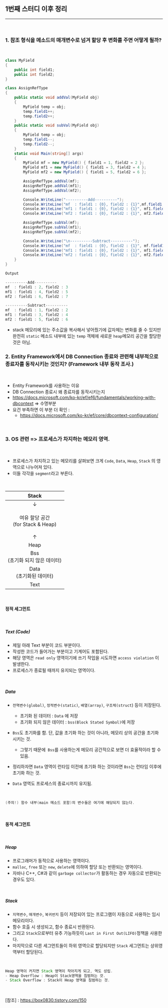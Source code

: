 ## 1번째 스터디 이후 정리
----------------

<br />

### 1. 참조 형식을 메소드의 매개변수로 넘겨 할당 후 변화를 주면 어떻게 될까?

<br />

```csharp
class MyField
{
    public int field1;
    public int field2;
}

class AssignRefType
{
    public static void addVal(MyField obj)
    {
        MyField temp = obj;
        temp.field1++;
        temp.field2++;
    }
    public static void subVal(MyField obj)
    {
        MyField temp = obj;
        temp.field1--;
        temp.field2--;
    }
    static void Main(string[] args)
    {
        MyField mf = new MyField() { field1 = 1, field2 = 2 };
        MyField mf1 = new MyField() { field1 = 3, field2 = 4 };
        MyField mf2 = new MyField() { field1 = 5, field2 = 6 };

        AssignRefType.addVal(mf);
        AssignRefType.addVal(mf1);
        AssignRefType.addVal(mf2);

        Console.WriteLine("----------Add----------");
        Console.WriteLine("mf  : field1 : {0}, field2 : {1}",mf.field1,mf.field2);
        Console.WriteLine("mf1 : field1 : {0}, field2 : {1}", mf1.field1, mf1.field2);
        Console.WriteLine("mf2 : field1 : {0}, field2 : {1}", mf2.field1, mf2.field2);

        AssignRefType.subVal(mf);
        AssignRefType.subVal(mf1);
        AssignRefType.subVal(mf2);

        Console.WriteLine("\n----------Subtract----------");
        Console.WriteLine("mf  : field1 : {0}, field2 : {1}", mf.field1, mf.field2);
        Console.WriteLine("mf1 : field1 : {0}, field2 : {1}", mf1.field1, mf1.field2);
        Console.WriteLine("mf2 : field1 : {0}, field2 : {1}", mf2.field1, mf2.field2);
    }
}
```
```java
Output

----------Add----------
mf  : field1 : 2, field2 : 3
mf1 : field1 : 4, field2 : 5
mf2 : field1 : 6, field2 : 7

----------Subtract----------
mf  : field1 : 1, field2 : 2
mf1 : field1 : 3, field2 : 4
mf2 : field1 : 5, field2 : 6
```

- stack 메모리에 있는 주소값을 복사해서 넣어줬기에 값자체는 변화를 줄 수 있지만 완전히 `static` 메소드 내부에 있는 `temp` 객체에 새로운 `heap`메모리 공간을 할당한 것은 아님.

### 2. Entity Framework에서 DB Connection 종료와 관련해 내부적으로 종료자를 동작시키는 것인지? (Framework 내부 동작 조사.)

<br />

- Entity Framework를 사용하는 이유
- DB Connection 종료시 왜 종료자를 동작시키는지
- https://docs.microsoft.com/ko-kr/ef/ef6/fundamentals/working-with-dbcontext => 수명부분
- 요건 부족하면 이 부분 더 확인 : 
  - https://docs.microsoft.com/ko-kr/ef/core/dbcontext-configuration/

<br />


### 3. OS 관련 => 프로세스가 차지하는 메모리 영역.

<br />

- 프로세스가 차지하고 있는 메모리를 살펴보면 크게 `Code`, `Data`, `Heap`, `Stack` 의 영역으로 나누어져 있다.
- 이들 각각을 `segment`라고 부른다.

<br />

|Stack|
|:-----:|
|↓ <br /> <br /> 여유 할당 공간<br />(for Stack & Heap) <br /><br /> ↑|
|Heap|
|Bss <br /> (초기화 되지 않은 데이터)|
|Data <br /> (초기화된 데이터)|
|Text|

<br />

#### 정적 세그먼트

<br />

##### Text (Code)
- 제일 아래 Text 부분이 코드 부분이다. 
- 작성한 코드가 들어가는 부분이고 기계어도 포함된다.
- 해당 영역은 `read only` 영역이기에 쓰기 작업을 시도하면 `access violation` 이 발생한다.
- 프로세스가 종료될 때까지 유지되는 영역이다.

<br />

##### Data

- `전역변수(global)`, `정적변수(static)`, `배열(array)`, `구조체(struct`) 등이 저장된다.
    - 초기화 된 데이터 : `Data` 에 저장
    - 초기화 되지 않은 데이터 : `bss(Block Stated Symbol)`에 저장
- `Bss`도 초기화를 함. 단, 값을 초기화 하는 것이 아니라, 메모리 상의 공간을 초기화 시키는 것.
  - 그렇기 때문에` Bss`를 사용하는게 메모리 공간적으로 보면 더 효율적이라 할 수 있음.
- 정리하자면 `Data` 영역이 런타임 이전에 초기화 하는 것이라면 `Bss`는 런타임 이후에 초기화 하는 것.

- `Data` 영역도 프로세스의 종료시까지 유지됨.

<br />

```java
(주의!) 함수 내부(main 메소드 포함)의 변수들은 여기에 해당되지 않는다.
```

<br />

#### 동적 세그먼트

<br />

##### Heap
- 프로그래머가 동적으로 사용하는 영역이다.
- `malloc`, `free` 또는 `new`, `delete`에 의하여 할당 또는 반환되는 영역이다.
- 자바나 C++, C#과 같이 `garbage collector`가 활동하는 경우 자동으로 반환되는 경우도 있다.

<br />

##### Stack

- `지역변수`, `매개변수`, `복귀번지` 등이 저장되어 있는 프로그램이 자동으로 사용하는 임시 메모리이다.
- 함수 호출 시 생성되고, 함수 종료시 반환된다.
- 그리고 `Stack`으로부터 유추 가능하듯이 `Last in First Out(LIFO)`정책을 사용한다.
- 마지막으로 다른 세그먼트들이 하위 영역으로 할당되지만 `Stack` 세그먼트는 상위영역부터 할당된다.

<br />

```java
Heap 영역이 커지면 Stack 영역이 작아지게 되고, 역도 성립.
- Heap Overflow : Heap이 Stack영역을 침범하는 것.
- Stack Overflow : Stack이 Heap 영역을 침범하는 것.
```

<br />

[참조] : https://box0830.tistory.com/150